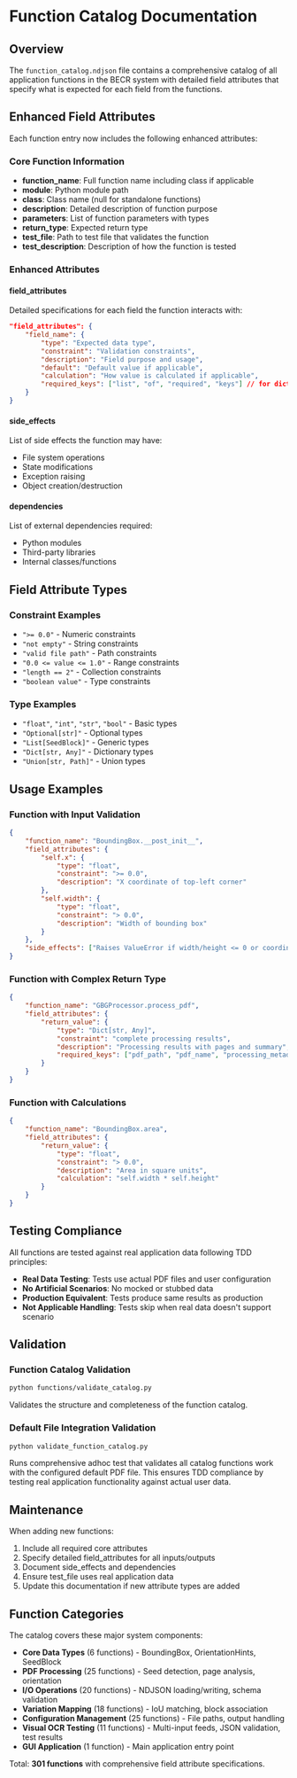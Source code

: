 # Function Catalog Documentation

## Overview

The `function_catalog.ndjson` file contains a comprehensive catalog of all application functions in the BECR system with detailed field attributes that specify what is expected for each field from the functions.

## Enhanced Field Attributes

Each function entry now includes the following enhanced attributes:

### Core Function Information
- **function_name**: Full function name including class if applicable
- **module**: Python module path
- **class**: Class name (null for standalone functions)
- **description**: Detailed description of function purpose
- **parameters**: List of function parameters with types
- **return_type**: Expected return type
- **test_file**: Path to test file that validates the function
- **test_description**: Description of how the function is tested

### Enhanced Attributes

#### field_attributes
Detailed specifications for each field the function interacts with:

```json
"field_attributes": {
    "field_name": {
        "type": "Expected data type",
        "constraint": "Validation constraints",
        "description": "Field purpose and usage",
        "default": "Default value if applicable",
        "calculation": "How value is calculated if applicable",
        "required_keys": ["list", "of", "required", "keys"] // for dict returns
    }
}
```

#### side_effects
List of side effects the function may have:
- File system operations
- State modifications
- Exception raising
- Object creation/destruction

#### dependencies
List of external dependencies required:
- Python modules
- Third-party libraries
- Internal classes/functions

## Field Attribute Types

### Constraint Examples
- `">= 0.0"` - Numeric constraints
- `"not empty"` - String constraints  
- `"valid file path"` - Path constraints
- `"0.0 <= value <= 1.0"` - Range constraints
- `"length == 2"` - Collection constraints
- `"boolean value"` - Type constraints

### Type Examples
- `"float"`, `"int"`, `"str"`, `"bool"` - Basic types
- `"Optional[str]"` - Optional types
- `"List[SeedBlock]"` - Generic types
- `"Dict[str, Any]"` - Dictionary types
- `"Union[str, Path]"` - Union types

## Usage Examples

### Function with Input Validation
```json
{
    "function_name": "BoundingBox.__post_init__",
    "field_attributes": {
        "self.x": {
            "type": "float",
            "constraint": ">= 0.0",
            "description": "X coordinate of top-left corner"
        },
        "self.width": {
            "type": "float", 
            "constraint": "> 0.0",
            "description": "Width of bounding box"
        }
    },
    "side_effects": ["Raises ValueError if width/height <= 0 or coordinates < 0"]
}
```

### Function with Complex Return Type
```json
{
    "function_name": "GBGProcessor.process_pdf",
    "field_attributes": {
        "return_value": {
            "type": "Dict[str, Any]",
            "constraint": "complete processing results",
            "description": "Processing results with pages and summary",
            "required_keys": ["pdf_path", "pdf_name", "processing_metadata", "pages", "summary"]
        }
    }
}
```

### Function with Calculations
```json
{
    "function_name": "BoundingBox.area",
    "field_attributes": {
        "return_value": {
            "type": "float",
            "constraint": "> 0.0", 
            "description": "Area in square units",
            "calculation": "self.width * self.height"
        }
    }
}
```

## Testing Compliance

All functions are tested against real application data following TDD principles:

- **Real Data Testing**: Tests use actual PDF files and user configuration
- **No Artificial Scenarios**: No mocked or stubbed data
- **Production Equivalent**: Tests produce same results as production
- **Not Applicable Handling**: Tests skip when real data doesn't support scenario

## Validation

### Function Catalog Validation
```bash
python functions/validate_catalog.py
```
Validates the structure and completeness of the function catalog.

### Default File Integration Validation
```bash
python validate_function_catalog.py
```
Runs comprehensive adhoc test that validates all catalog functions work with the configured default PDF file. This ensures TDD compliance by testing real application functionality against actual user data.

## Maintenance

When adding new functions:

1. Include all required core attributes
2. Specify detailed field_attributes for all inputs/outputs
3. Document side_effects and dependencies
4. Ensure test_file uses real application data
5. Update this documentation if new attribute types are added

## Function Categories

The catalog covers these major system components:

- **Core Data Types** (6 functions) - BoundingBox, OrientationHints, SeedBlock
- **PDF Processing** (25 functions) - Seed detection, page analysis, orientation
- **I/O Operations** (20 functions) - NDJSON loading/writing, schema validation
- **Variation Mapping** (18 functions) - IoU matching, block association
- **Configuration Management** (25 functions) - File paths, output handling
- **Visual OCR Testing** (11 functions) - Multi-input feeds, JSON validation, test results
- **GUI Application** (1 function) - Main application entry point

Total: **301 functions** with comprehensive field attribute specifications.